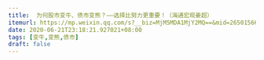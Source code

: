 ```yaml
---
title:  为何股市变牛、债市变熊？——选择比努力更重要！（海通宏观姜超）
itemurl: https://mp.weixin.qq.com/s?__biz=MjM5MDA1MjY2MQ==&mid=2650156617&idx=1&sn=5f3da0d30f1498348a5e09854a276761&chksm=be483613893fbf05b0dd619758e3adaf039f14db3be8d965af346494b280bc7b24b482112db6#rd
date: 2020-06-21T23:18:21.927021+08:00
tags: [变牛,变熊,债市]
draft: false
---
```

